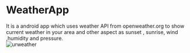 # WeatherApp
It is a android app which uses weather API from openweather.org to show current weather in your area and other aspect as sunset , sunrise, wind ,humidity and pressure. 
<br>
![urweather](https://user-images.githubusercontent.com/60444856/132937154-28014c96-db5f-472b-897b-9d2f3b98ef0f.jpeg)


